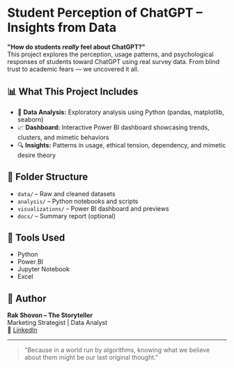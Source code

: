 # Student Perception of ChatGPT – Insights from Data

**"How do students *really* feel about ChatGPT?"**  
This project explores the perception, usage patterns, and psychological responses of students toward ChatGPT using real survey data. From blind trust to academic fears — we uncovered it all.

## 📊 What This Project Includes
- 🧠 **Data Analysis:** Exploratory analysis using Python (pandas, matplotlib, seaborn)
- 📈 **Dashboard:** Interactive Power BI dashboard showcasing trends, clusters, and mimetic behaviors
- 🔍 **Insights:** Patterns in usage, ethical tension, dependency, and mimetic desire theory

## 📁 Folder Structure
- `data/` – Raw and cleaned datasets
- `analysis/` – Python notebooks and scripts
- `visualizations/` – Power BI dashboard and previews
- `docs/` – Summary report (optional)

## 🧰 Tools Used
- Python
- Power BI
- Jupyter Notebook
- Excel

## 👤 Author
**Rak Shovon – The Storyteller**  
Marketing Strategist | Data Analyst  
🔗 [LinkedIn](https://www.linkedin.com/in/rakibul-shovon-6474691b3/)

---

> “Because in a world run by algorithms, knowing what we believe about them might be our last original thought.”
